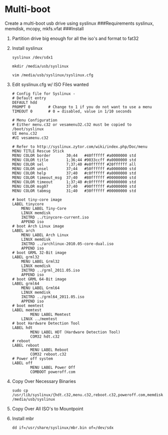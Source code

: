 # Multi-boot
Create a multi-boot usb drive using syslinux
###Requirements
syslinux, memdisk, mcopy, mkfs.vfat
###Install
1. Partition drive big enough for all the iso's and format to fat32
2. Install syslinux


	```
	syslinux /dev/sdx1 

	mkdir /media/usb/syslinux

	vim /media/usb/syslinux/syslinux.cfg
	```

3. Edit syslinux.cfg w/ ISO Files wanted
	```
	# Config file for Syslinux -
	# Default entry
	DEFAULT hdd
	PROMPT 0        # Change to 1 if you do not want to use a menu
	TIMEOUT 0       # 0 = disabled, value in 1/10 seconds
	 
	# Menu Configuration
	# Either menu.c32 or vesamenu32.c32 must be copied to /boot/syslinux 
	UI menu.c32
	#UI vesamenu.c32
	 
	# Refer to http://syslinux.zytor.com/wiki/index.php/Doc/menu
	MENU TITLE Rescue Stick
	MENU COLOR border       30;44   #40ffffff #a0000000 std
	MENU COLOR title        1;36;44 #9033ccff #a0000000 std
	MENU COLOR sel          7;37;40 #e0ffffff #20ffffff all
	MENU COLOR unsel        37;44   #50ffffff #a0000000 std
	MENU COLOR help         37;40   #c0ffffff #a0000000 std
	MENU COLOR timeout_msg  37;40   #80ffffff #00000000 std
	MENU COLOR timeout      1;37;40 #c0ffffff #00000000 std
	MENU COLOR msg07        37;40   #90ffffff #a0000000 std
	MENU COLOR tabmsg       31;40   #30ffffff #00000000 std
	 
	# boot tiny-core image
	LABEL tinycore
		MENU LABEL Tiny-Core
		LINUX memdisk
		INITRD ../tinycore-current.iso
		APPEND iso
	# boot Arch Linux image
	LABEL arch
		MENU LABEL Arch Linux
		LINUX memdisk
		INITRD ../archlinux-2010.05-core-dual.iso
		APPEND iso
	# boot GRML 32-Bit image
	LABEL grml32
		MENU LABEL Grml32
		LINUX memdisk
		INITRD ../grml_2011.05.iso
		APPEND iso
	# boot GRML 64-Bit image
	LABEL grml64
		MENU LABEL Grml64
		LINUX memdisk
		INITRD ../grml64_2011.05.iso
		APPEND iso
	# boot memtest
	LABEL memtest
	        MENU LABEL Memtest
		LINUX ../memtest
	# boot Hardware Detection Tool
	LABEL hdt
	        MENU LABEL HDT (Hardware Detection Tool)
	        COM32 hdt.c32
	# reboot
	LABEL reboot
	        MENU LABEL Reboot
	        COM32 reboot.c32
	# Power off system
	LABEL off
	        MENU LABEL Power Off
	        COMBOOT poweroff.com
	```
4. Copy Over Necessary Binaries
	```
	sudo cp /usr/lib/syslinux/{hdt.c32,menu.c32,reboot.c32,poweroff.com,memdisk} /media/usb/syslinux
	```
5. Copy Over All ISO's to Mountpoint

6. Install mbr
	```
	dd if=/usr/share/syslinux/mbr.bin of=/dev/sdx
	```

